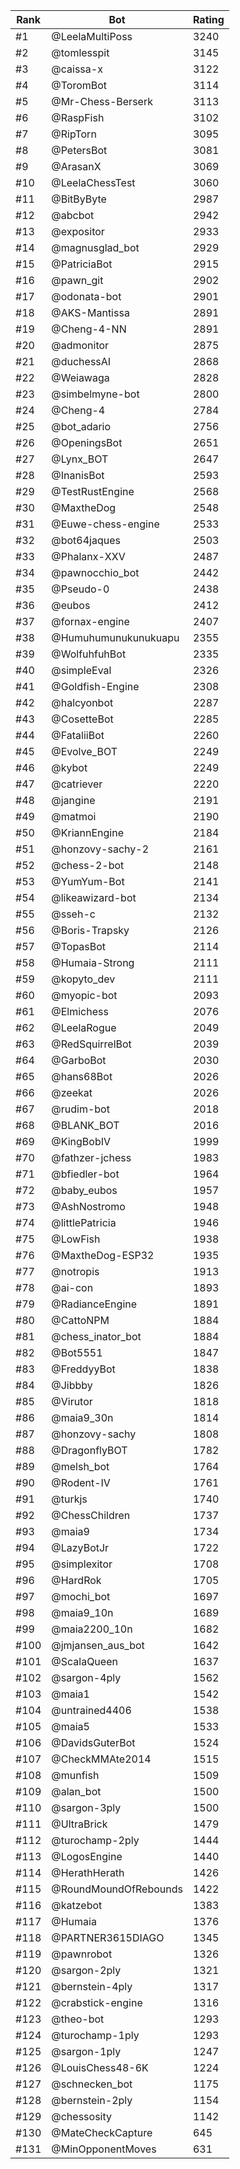 Rank|Bot|Rating
---|---|---
#1|@LeelaMultiPoss|3240
#2|@tomlesspit|3145
#3|@caissa-x|3122
#4|@ToromBot|3114
#5|@Mr-Chess-Berserk|3113
#6|@RaspFish|3102
#7|@RipTorn|3095
#8|@PetersBot|3081
#9|@ArasanX|3069
#10|@LeelaChessTest|3060
#11|@BitByByte|2987
#12|@abcbot|2942
#13|@expositor|2933
#14|@magnusglad_bot|2929
#15|@PatriciaBot|2915
#16|@pawn_git|2902
#17|@odonata-bot|2901
#18|@AKS-Mantissa|2891
#19|@Cheng-4-NN|2891
#20|@admonitor|2875
#21|@duchessAI|2868
#22|@Weiawaga|2828
#23|@simbelmyne-bot|2800
#24|@Cheng-4|2784
#25|@bot_adario|2756
#26|@OpeningsBot|2651
#27|@Lynx_BOT|2647
#28|@InanisBot|2593
#29|@TestRustEngine|2568
#30|@MaxtheDog|2548
#31|@Euwe-chess-engine|2533
#32|@bot64jaques|2503
#33|@Phalanx-XXV|2487
#34|@pawnocchio_bot|2442
#35|@Pseudo-0|2438
#36|@eubos|2412
#37|@fornax-engine|2407
#38|@Humuhumunukunukuapu|2355
#39|@WolfuhfuhBot|2335
#40|@simpleEval|2326
#41|@Goldfish-Engine|2308
#42|@halcyonbot|2287
#43|@CosetteBot|2285
#44|@FataliiBot|2260
#45|@Evolve_BOT|2249
#46|@kybot|2249
#47|@catriever|2220
#48|@jangine|2191
#49|@matmoi|2190
#50|@KriannEngine|2184
#51|@honzovy-sachy-2|2161
#52|@chess-2-bot|2148
#53|@YumYum-Bot|2141
#54|@likeawizard-bot|2134
#55|@sseh-c|2132
#56|@Boris-Trapsky|2126
#57|@TopasBot|2114
#58|@Humaia-Strong|2111
#59|@kopyto_dev|2111
#60|@myopic-bot|2093
#61|@Elmichess|2076
#62|@LeelaRogue|2049
#63|@RedSquirrelBot|2039
#64|@GarboBot|2030
#65|@hans68Bot|2026
#66|@zeekat|2026
#67|@rudim-bot|2018
#68|@BLANK_BOT|2016
#69|@KingBobIV|1999
#70|@fathzer-jchess|1983
#71|@bfiedler-bot|1964
#72|@baby_eubos|1957
#73|@AshNostromo|1948
#74|@littlePatricia|1946
#75|@LowFish|1938
#76|@MaxtheDog-ESP32|1935
#77|@notropis|1913
#78|@ai-con|1893
#79|@RadianceEngine|1891
#80|@CattoNPM|1884
#81|@chess_inator_bot|1884
#82|@Bot5551|1847
#83|@FreddyyBot|1838
#84|@Jibbby|1826
#85|@Virutor|1818
#86|@maia9_30n|1814
#87|@honzovy-sachy|1808
#88|@DragonflyBOT|1782
#89|@melsh_bot|1764
#90|@Rodent-IV|1761
#91|@turkjs|1740
#92|@ChessChildren|1737
#93|@maia9|1734
#94|@LazyBotJr|1722
#95|@simplexitor|1708
#96|@HardRok|1705
#97|@mochi_bot|1697
#98|@maia9_10n|1689
#99|@maia2200_10n|1682
#100|@jmjansen_aus_bot|1642
#101|@ScalaQueen|1637
#102|@sargon-4ply|1562
#103|@maia1|1542
#104|@untrained4406|1538
#105|@maia5|1533
#106|@DavidsGuterBot|1524
#107|@CheckMMAte2014|1515
#108|@munfish|1509
#109|@alan_bot|1500
#110|@sargon-3ply|1500
#111|@UltraBrick|1479
#112|@turochamp-2ply|1444
#113|@LogosEngine|1440
#114|@HerathHerath|1426
#115|@RoundMoundOfRebounds|1422
#116|@katzebot|1383
#117|@Humaia|1376
#118|@PARTNER3615DIAGO|1345
#119|@pawnrobot|1326
#120|@sargon-2ply|1321
#121|@bernstein-4ply|1317
#122|@crabstick-engine|1316
#123|@theo-bot|1293
#124|@turochamp-1ply|1293
#125|@sargon-1ply|1247
#126|@LouisChess48-6K|1224
#127|@schnecken_bot|1175
#128|@bernstein-2ply|1154
#129|@chessosity|1142
#130|@MateCheckCapture|645
#131|@MinOpponentMoves|631
